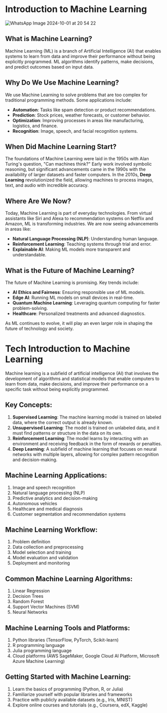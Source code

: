 # Introduction to Machine Learning

![WhatsApp Image 2024-10-01 at 20 54 22](https://github.com/user-attachments/assets/44f416cd-df23-4b78-b714-6e42af8eb728)


## What is Machine Learning?

Machine Learning (ML) is a branch of Artificial Intelligence (AI) that enables systems to learn from data and improve their performance without being explicitly programmed. ML algorithms identify patterns, make decisions, and predict outcomes based on input data.

## Why Do We Use Machine Learning?

We use Machine Learning to solve problems that are too complex for traditional programming methods. Some applications include:

- **Automation**: Tasks like spam detection or product recommendations.
- **Prediction**: Stock prices, weather forecasts, or customer behavior.
- **Optimization**: Improving processes in areas like manufacturing, logistics, and finance.
- **Recognition**: Image, speech, and facial recognition systems.

## When Did Machine Learning Start?

The foundations of Machine Learning were laid in the 1950s with Alan Turing's question, "Can machines think?" Early work involved symbolic reasoning, but significant advancements came in the 1990s with the availability of larger datasets and faster computers. In the 2010s, **Deep Learning** revolutionized the field, allowing machines to process images, text, and audio with incredible accuracy.

## Where Are We Now?

Today, Machine Learning is part of everyday technologies. From virtual assistants like Siri and Alexa to recommendation systems on Netflix and Amazon, ML is transforming industries. We are now seeing advancements in areas like:

- **Natural Language Processing (NLP)**: Understanding human language.
- **Reinforcement Learning**: Teaching systems through trial and error.
- **Explainable AI**: Making ML models more transparent and understandable.

## What is the Future of Machine Learning?

The future of Machine Learning is promising. Key trends include:

- **AI Ethics and Fairness**: Ensuring responsible use of ML models.
- **Edge AI**: Running ML models on small devices in real-time.
- **Quantum Machine Learning**: Leveraging quantum computing for faster problem-solving.
- **Healthcare**: Personalized treatments and advanced diagnostics.

As ML continues to evolve, it will play an even larger role in shaping the future of technology and society.

# Tech Introduction to Machine Learning 

Machine learning is a subfield of artificial intelligence (AI) that involves the development of algorithms and statistical models that enable computers to learn from data, make decisions, and improve their performance on a specific task without being explicitly programmed.

## Key Concepts:

1. **Supervised Learning**: The machine learning model is trained on labeled data, where the correct output is already known.
2. **Unsupervised Learning**: The model is trained on unlabeled data, and it must find patterns or structure in the data on its own.
3. **Reinforcement Learning**: The model learns by interacting with an environment and receiving feedback in the form of rewards or penalties.
4. **Deep Learning**: A subfield of machine learning that focuses on neural networks with multiple layers, allowing for complex pattern recognition and decision-making.

## Machine Learning Applications:

1. Image and speech recognition
2. Natural language processing (NLP)
3. Predictive analytics and decision-making
4. Autonomous vehicles
5. Healthcare and medical diagnosis
6. Customer segmentation and recommendation systems

## Machine Learning Workflow:

1. Problem definition
2. Data collection and preprocessing
3. Model selection and training
4. Model evaluation and validation
5. Deployment and monitoring

## Common Machine Learning Algorithms:

1. Linear Regression
2. Decision Trees
3. Random Forest
4. Support Vector Machines (SVM)
5. Neural Networks

## Machine Learning Tools and Platforms:

1. Python libraries (TensorFlow, PyTorch, Scikit-learn)
2. R programming language
3. Julia programming language
4. Cloud platforms (AWS SageMaker, Google Cloud AI Platform, Microsoft Azure Machine Learning)

## Getting Started with Machine Learning:

1. Learn the basics of programming (Python, R, or Julia)
2. Familiarize yourself with popular libraries and frameworks
3. Practice with publicly available datasets (e.g., Iris, MNIST)
4. Explore online courses and tutorials (e.g., Coursera, edX, Kaggle)



